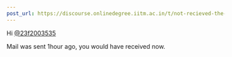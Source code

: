 ```yaml
---
post_url: https://discourse.onlinedegree.iitm.ac.in/t/not-recieved-the-roe-link-mail/168825/2
---
```

Hi [@23f2003535](/u/23f2003535)

Mail was sent 1hour ago, you would have received now.